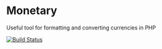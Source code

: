 Monetary
========

Useful tool for formatting and converting currencies in PHP

[![Build Status](https://travis-ci.org/OpenBuildings/monetary.png?branch=master)](https://travis-ci.org/OpenBuildings/monetary)


